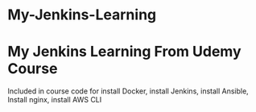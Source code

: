 # My-Jenkins-Learning

# My Jenkins Learning From Udemy Course 
Included in course code for install Docker, install Jenkins, install Ansible, Install nginx, install AWS CLI

